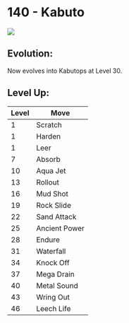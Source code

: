 # 140 - Kabuto
![][140]

## Evolution:
Now evolves into Kabutops at Level 30.

## Level Up:

Level | Move
---   | ---
  1   | Scratch
  1   | Harden
  1   | Leer
  7   | Absorb
 10   | Aqua Jet
 13   | Rollout
 16   | Mud Shot
 19   | Rock Slide
 22   | Sand Attack
 25   | Ancient Power
 28   | Endure
 31   | Waterfall
 34   | Knock Off
 37   | Mega Drain
 40   | Metal Sound
 43   | Wring Out
 46   | Leech Life



[140]: /img/pokemon/140.png
